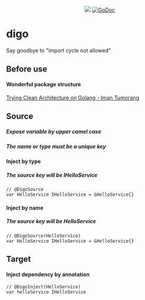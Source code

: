 
<p align="center">
  <a href="https://goreportcard.com/report/github.com/lokstory/digo"><img src="https://goreportcard.com/badge/github.com/lokstory/digo"></a>
  <a href="https://godoc.org/github.com/lokstory/digo"><img src="https://godoc.org/github.com/lokstory/digo?status.svg" alt="GoDoc"></a>
</p>

# digo
Say goodbye to "import cycle not allowed"

## Before use 

#### Wonderful package structure

[Trying Clean Architecture on Golang - Iman Tumorang](https://hackernoon.com/golang-clean-archithecture-efd6d7c43047)

## Source

##### Expose variable by upper camel case
##### The name or type must be a unique key

#### Inject by type
##### The source key will be IHelloService
    // @DigoSource
    var HelloService IHelloService = &HelloService{} 

#### Inject by name
##### The source key will be HelloService  
    // @DigoSource(HelloService)
    var HelloService IHelloService = &HelloService{} 
    
    
## Target
#### Inject dependency by annotation
    // @DigoInject(HelloService)
    var helloService IHelloService
